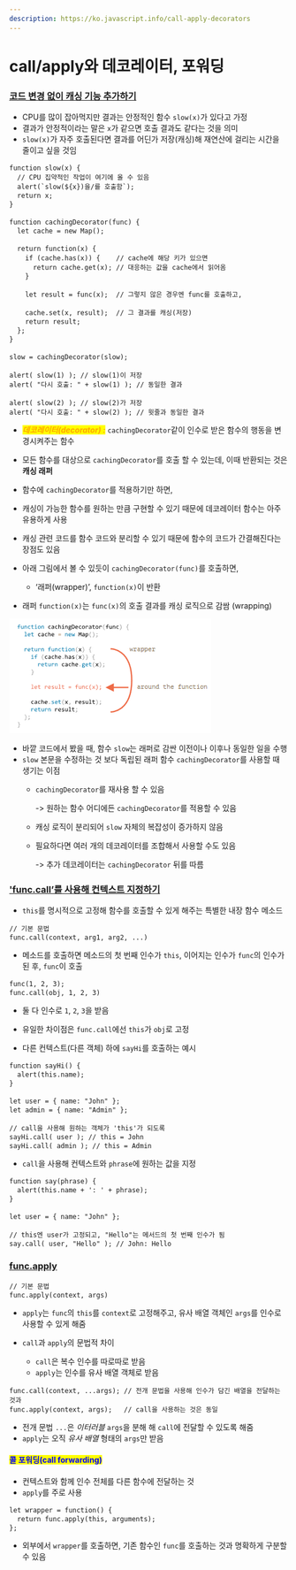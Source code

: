 ```yaml
---
description: https://ko.javascript.info/call-apply-decorators
---
```


# call/apply와 데코레이터, 포워딩

### [코드 변경 없이 캐싱 기능 추가하기](https://ko.javascript.info/call-apply-decorators#ref-2107)

* CPU를 많이 잡아먹지만 결과는 안정적인 함수 `slow(x)`가 있다고 가정
* 결과가 안정적이라는 말은 `x`가 같으면 호출 결과도 같다는 것을 의미
* `slow(x)`가 자주 호출된다면 결과를 어딘가 저장(캐싱)해 재연산에 걸리는 시간을 줄이고 싶을 것임

```
function slow(x) {
  // CPU 집약적인 작업이 여기에 올 수 있음  
  alert(`slow(${x})을/를 호출함`);
  return x;
}

function cachingDecorator(func) {
  let cache = new Map();

  return function(x) {
    if (cache.has(x)) {    // cache에 해당 키가 있으면
      return cache.get(x); // 대응하는 값을 cache에서 읽어옴  
    }

    let result = func(x);  // 그렇지 않은 경우엔 func를 호출하고,

    cache.set(x, result);  // 그 결과를 캐싱(저장) 
    return result;
  };
}

slow = cachingDecorator(slow);

alert( slow(1) ); // slow(1)이 저장 
alert( "다시 호출: " + slow(1) ); // 동일한 결과

alert( slow(2) ); // slow(2)가 저장 
alert( "다시 호출: " + slow(2) ); // 윗줄과 동일한 결과
```

* _<mark style="color:orange;">**데코레이터(decorator) :**</mark>_ `cachingDecorator`같이 인수로 받은 함수의 행동을 변경시켜주는 함수
* 모든 함수를 대상으로 `cachingDecorator`를 호출 할 수 있는데, 이때 반환되는 것은 **캐싱 래퍼**
* 함수에 `cachingDecorator`를 적용하기만 하면,
* 캐싱이 가능한 함수를 원하는 만큼 구현할 수 있기 때문에 데코레이터 함수는 아주 유용하게 사용
* 캐싱 관련 코드를 함수 코드와 분리할 수 있기 때문에 함수의 코드가 간결해진다는 장점도 있음 &#x20;



* 아래 그림에서 볼 수 있듯이 `cachingDecorator(func)`를 호출하면,
  * ‘래퍼(wrapper)’, `function(x)`이 반환
* 래퍼 `function(x)`는 `func(x)`의 호출 결과를 캐싱 로직으로 감쌈 (wrapping)

![](<../../.gitbook/assets/image (1) (1) (1).png>)

* 바깥 코드에서 봤을 때, 함수 `slow`는 래퍼로 감싼 이전이나 이후나 동일한 일을 수행
* `slow` 본문을 수정하는 것 보다 독립된 래퍼 함수 `cachingDecorator`를 사용할 때 생기는 이점
  *   `cachingDecorator`를 재사용 할 수 있음

      \-> 원하는 함수 어디에든 `cachingDecorator`를 적용할 수 있음
  * 캐싱 로직이 분리되어 `slow` 자체의 복잡성이 증가하지 않음 &#x20;
  *   필요하다면 여러 개의 데코레이터를 조합해서 사용할 수도 있음

      \-> 추가 데코레이터는 `cachingDecorator` 뒤를 따름



### ['func.call’를 사용해 컨텍스트 지정하기](https://ko.javascript.info/call-apply-decorators#ref-2108)

* `this`를 명시적으로 고정해 함수를 호출할 수 있게 해주는 특별한 내장 함수 메소드&#x20;

```
// 기본 문법
func.call(context, arg1, arg2, ...)
```

* 메소드를 호출하면 메소드의 첫 번째 인수가 `this`, 이어지는 인수가 `func`의 인수가 된 후, `func`이 호출



```
func(1, 2, 3);
func.call(obj, 1, 2, 3)
```

* 둘 다 인수로 `1`, `2`, `3`을 받음
* 유일한 차이점은 `func.call`에선 `this`가 `obj`로 고정



* 다른 컨텍스트(다른 객체) 하에 `sayHi`를 호출하는 예시

```
function sayHi() {
  alert(this.name);
}

let user = { name: "John" };
let admin = { name: "Admin" };

// call을 사용해 원하는 객체가 'this'가 되도록 
sayHi.call( user ); // this = John
sayHi.call( admin ); // this = Admin
```



* `call`을 사용해 컨텍스트와 `phrase`에 원하는 값을 지정

```
function say(phrase) {
  alert(this.name + ': ' + phrase);
}

let user = { name: "John" };

// this엔 user가 고정되고, "Hello"는 메서드의 첫 번째 인수가 됨  
say.call( user, "Hello" ); // John: Hello
```



### [func.apply](https://ko.javascript.info/call-apply-decorators#ref-2110)

```
// 기본 문법  
func.apply(context, args)
```

*   `apply`는 `func`의 `this`를 `context`로 고정해주고, 유사 배열 객체인 `args`를 인수로 사용할 수 있게 해줌


*   `call`과 `apply`의 문법적 차이

    * `call`은 복수 인수를 따로따로 받음
    * `apply`는 인수를 유사 배열 객체로 받음 &#x20;



```
func.call(context, ...args); // 전개 문법을 사용해 인수가 담긴 배열을 전달하는 것과
func.apply(context, args);   // call을 사용하는 것은 동일
```

* 전개 문법 `...`은 _이터러블_ `args`을 분해 해 `call`에 전달할 수 있도록 해줌
* `apply`는 오직 _유사 배열_ 형태의 `args`만 받음&#x20;



#### <mark style="color:blue;">콜 포워딩(call forwarding)</mark>

* 컨텍스트와 함께 인수 전체를 다른 함수에 전달하는 것
* `apply`를 주로 사용 &#x20;

```
let wrapper = function() {
  return func.apply(this, arguments);
};
```

* 외부에서 `wrapper`를 호출하면, 기존 함수인 `func`를 호출하는 것과 명확하게 구분할 수 있음 &#x20;

